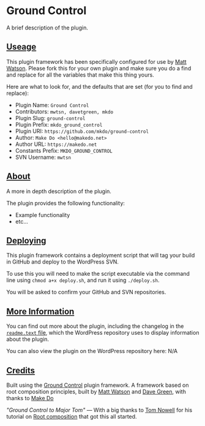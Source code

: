 # Ground Control

A brief description of the plugin.

## [Useage](#useage)

This plugin framework has been specifically configured for use by [Matt Watson](https://github.com/mwtsn/). Please fork this for your own plugin and make
sure you do a find and replace for all the variables that make this thing yours.

Here are what to look for, and the defaults that are set (for you to find and replace):

- Plugin Name: `Ground Control`
- Contributors: `mwtsn, davetgreen, mkdo`
- Plugin Slug: `ground-control`
- Plugin Prefix: `mkdo_ground_control`
- Plugin URI: `https://github.com/mkdo/ground-control`
- Author: `Make Do <hello@makedo.net>`
- Author URL: `https://makedo.net`
- Constants Prefix: `MKDO_GROUND_CONTROL`
- SVN Username: `mwtsn`

## [About](#about)

A more in depth description of the plugin.

The plugin provides the following functionality:

- Example functionality
- etc...

## [Deploying](#deploying)
This plugin framework contains a deployment script that will tag your build in GitHub
and deploy to the WordPress SVN.

To use this you will need to make the script executable via the command line using `chmod a+x deploy.sh`, and run it using `./deploy.sh`.

You will be asked to confirm your GitHub and SVN repositories.

## [More Information](#more-information)
You can find out more about the plugin, including the changelog in the [`readme.text` file](https://github.com/mwtsn/ground-control/blob/master/readme.txt), which the WordPress repository uses to display information about the plugin.

You can also view the plugin on the WordPress repository here: N/A

## [Credits](#credits)

Built using the [Ground Control](https://github.com/mwtsn/ground-control) plugin framework. A framework based on root composition principles, built by [Matt Watson](https://github.com/mwtsn/) and [Dave Green](https://github.com/davetgreen/), with thanks to [Make Do](https://www.makedo.net/)

_"Ground Control to Major Tom"_
&mdash; With a big thanks to [Tom Nowell](https://tomjn.com) for his tutorial on [Root composition](https://tomjn.com/2015/06/24/root-composition-in-wordpress-plugins/) that got this all started.

